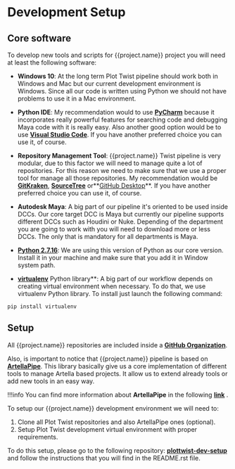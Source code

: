 # **Development Setup**

## **Core software**

To develop new tools and scripts for {{project.name}} project you will need at least the following software:

* **Windows 10**: At the long term Plot Twist pipeline should work both in Windows and Mac but our current development
environment is Windows. Since all our code is written using Python we should not have problems to use it in a Mac
environment.

* **Python IDE**: My recommendation would to use **[PyCharm](https://www.jetbrains.com/es-es/pycharm/)** 
because it incorporates really powerful features for searching code and debugging Maya code with it is really easy. 
Also another good option would be to use **[Visual Studio Code](https://code.visualstudio.com/)**. 
If you have another preferred choice you can use it, of course.

* **Repository Management Tool**: {{project.name}} Twist pipeline is very modular, due to this factor we will need to manage
quite a lot of repositories. For this reason we need to make sure that we use a proper tool for manage all those
repositories. My recommendation would be **[GitKraken](https://www.gitkraken.com/b)**, 
**[SourceTree](https://www.sourcetreeapp.com/)** or**[GitHub Desktop](https://desktop.github.com/)**. 
If you have another preferred choice you can use it, of course.

* **Autodesk Maya**: A big part of our pipeline it's oriented to be used inside DCCs. Our core target DCC is Maya but 
currently our pipeline supports different DCCs such as Houdini or Nuke. Depending of the department you are going to 
work with you will need to download more or less DCCs. The only that is mandatory for all departments is Maya.

* **[Python 2.7.16](https://www.python.org/ftp/python/2.7.16/python-2.7.16.amd64.msi)**: We are using this version of 
Python as our core version. Install it in your machine and make sure that you add it in Window system path.

* **[virtualenv](https://virtualenv.pypa.io/en/latest/)** Python library**: A big part of our workflow depends on 
creating virtual environment when necessary. To do that, we use virtualenv Python library. To install just launch 
the following command:

```console
pip install virtualenv
```

## **Setup**

All {{project.name}} repositories are included inside a **[GitHub Organization](https://github.com/Plot-Twist-Short-Film)**.

Also, is important to notice that {{project.name}} pipeline is based on **[ArtellaPipe](https://github.com/ArtellaPipe)**.
This library basically give us a core implementation of different tools to manage Artella based projects. It allow us
to extend already tools or add new tools in an easy way.

!!!info
    You can find more information about **ArtellaPipe** in the following **[link](../artellapipe)** .
    
To setup our {{project.name}} development environment we will need to:

1. Clone all Plot Twist repositories and also ArtellaPipe ones (optional).
2. Setup Plot Twist development virtual environment with proper requirements.

To do this setup, please go to the following repository:  **[plottwist-dev-setup](https://github.com/Plot-Twist-Short-Film/plottwist-dev-setup)** 
and follow the instructions that you will find in the README.rst file.